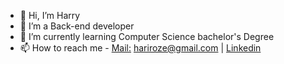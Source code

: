 - 👋 Hi, I’m Harry
- 👀 I’m a Back-end developer
- 🌱 I’m currently learning Computer Science bachelor's Degree
- 📫 How to reach me - [Mail:](mailto://hariroze@gmail.com) hariroze@gmail.com | [Linkedin](https://www.linkedin.com/in/arie-rosental/)

<!---
prince-harry-2813/prince-harry-2813 is a ✨ special ✨ repository because its `README.md` (this file) appears on your GitHub profile.
You can click the Preview link to take a look at your changes.
--->
